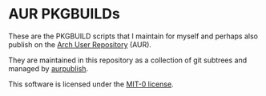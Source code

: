 # AUR PKGBUILDs

These are the PKGBUILD scripts that I maintain for myself and perhaps also
publish on the [Arch User Repository][aur] (AUR).

They are maintained in this repository as a collection of git subtrees and
managed by [aurpublish][aurpublish].

This software is licensed under the [MIT-0 license][license].

[aur]: https://aur.archlinux.org/
[aurpublish]: https://github.com/eli-schwartz/aurpublish
[license]: LICENSE.txt
